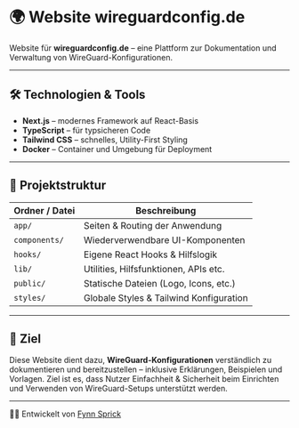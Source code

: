 # 🌍 Website wireguardconfig.de

Website für **wireguardconfig.de** – eine Plattform zur Dokumentation und Verwaltung von WireGuard-Konfigurationen.

---

## 🛠 Technologien & Tools

- **Next.js** – modernes Framework auf React-Basis  
- **TypeScript** – für typsicheren Code  
- **Tailwind CSS** – schnelles, Utility-First Styling  
- **Docker** – Container und Umgebung für Deployment  

---

## 📂 Projektstruktur

| Ordner / Datei        | Beschreibung                                  |
|------------------------|------------------------------------------------|
| `app/`                 | Seiten & Routing der Anwendung               |
| `components/`          | Wiederverwendbare UI-Komponenten             |
| `hooks/`               | Eigene React Hooks & Hilfslogik              |
| `lib/`                 | Utilities, Hilfsfunktionen, APIs etc.        |
| `public/`              | Statische Dateien (Logo, Icons, etc.)        |
| `styles/`              | Globale Styles & Tailwind Konfiguration      |

---

## 🎯 Ziel

Diese Website dient dazu, **WireGuard-Konfigurationen** verständlich zu dokumentieren und bereitzustellen – inklusive Erklärungen, Beispielen und Vorlagen. Ziel ist es, dass Nutzer Einfachheit & Sicherheit beim Einrichten und Verwenden von WireGuard-Setups unterstützt werden.

---

👨‍💻 Entwickelt von [Fynn Sprick](https://github.com/Fynn-Sprick)
